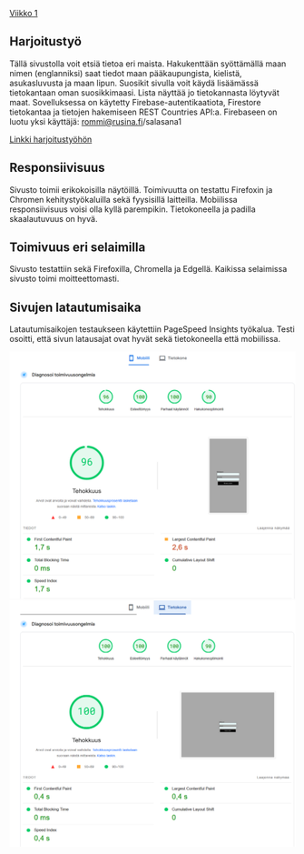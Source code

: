 [Viikko 1](index.md)

## Harjoitustyö

Tällä sivustolla voit etsiä tietoa eri maista. Hakukenttään syöttämällä maan nimen (englanniksi) saat tiedot maan pääkaupungista, 
kielistä, asukasluvusta ja maan lipun. Suosikit sivulla voit käydä lisäämässä tietokantaan oman suosikkimaasi. Lista näyttää jo tietokannasta löytyvät maat. Sovelluksessa on käytetty Firebase-autentikaatiota, Firestore tietokantaa ja tietojen hakemiseen REST Countries API:a. Firebaseen on luotu yksi käyttäjä: rommi@rusina.fi/salasana1

[Linkki harjoitustyöhön](https://maiju19.github.io/pilvi_harjoitustyo)

## Responsiivisuus

Sivusto toimii erikokoisilla näytöillä. Toimivuutta on testattu Firefoxin ja Chromen kehitystyökaluilla sekä fyysisillä laitteilla. Mobiilissa responsiivisuus voisi olla kyllä parempikin. Tietokoneella ja padilla skaalautuvuus on hyvä.

## Toimivuus eri selaimilla

Sivusto testattiin sekä Firefoxilla, Chromella ja Edgellä. Kaikissa selaimissa sivusto toimi moitteettomasti.

## Sivujen latautumisaika

Latautumisaikojen testaukseen käytettiin PageSpeed Insights työkalua. Testi osoitti, että sivun latausajat ovat hyvät sekä tietokoneella että mobiilissa. 

<img src="Mobiili.png" />

<img src="Laptop.png" />
